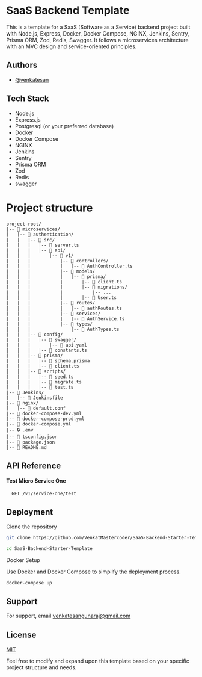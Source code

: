 # SaaS Backend Template

This is a template for a SaaS (Software as a Service) backend project built with Node.js, Express, Docker, Docker Compose, NGINX, Jenkins, Sentry, Prisma ORM, Zod, Redis, Swagger. It follows a microservices architecture with an MVC design and service-oriented principles.

## Authors

- [@venkatesan](https://www.github.com/VenkatMastercoder)


## Tech Stack

- Node.js
- Express.js
- Postgresql (or your preferred database)
- Docker
- Docker Compose
- NGINX
- Jenkins
- Sentry
- Prisma ORM
- Zod
- Redis
- swagger

# Project structure
```
project-root/
|-- 📂 microservices/
|   |-- 📂 authentication/
|   |   |-- 📂 src/
|   |   |   |-- 📄 server.ts
|   |   |   |-- 📂 api/
|   |   |       |-- 📂 v1/
|   |   |           |-- 📂 controllers/
|   |   |           |   |-- 📄 AuthController.ts
|   |   |           |-- 📂 models/
|   |   |           |   |-- 📂 prisma/
|   |   |           |       |-- 📄 client.ts
|   |   |           |       |-- 📂 migrations/
|   |   |           |           |-- ...
|   |   |           |       |-- 📄 User.ts
|   |   |           |-- 📂 routes/
|   |   |           |   |-- 📄 authRoutes.ts
|   |   |           |-- 📂 services/
|   |   |           |   |-- 📄 AuthService.ts
|   |   |           |-- 📂 types/
|   |   |               |-- 📄 AuthTypes.ts
|   |   |-- 📂 config/
|   |   |   |-- 📂 swagger/
|   |   |       |-- 📄 api.yaml
|   |   |   |-- 📄 constants.ts
|   |   |-- 📂 prisma/
|   |   |   |-- 📄 schema.prisma
|   |   |   |-- 📄 client.ts
|   |   |-- 📂 scripts/
|   |   |   |-- 📄 seed.ts
|   |   |   |-- 📄 migrate.ts
|   |   |   |-- 📄 test.ts
|-- 📂 Jenkins/
|   |-- 📄 Jenkinsfile
|-- 📂 nginx/
|   |-- 📄 default.conf
|-- 📄 docker-compose-dev.yml
|-- 📄 docker-compose-prod.yml
|-- 📄 docker-compose.yml
|-- 🔒 .env
|-- 📄 tsconfig.json
|-- 📄 package.json
|-- 📄 README.md
```

## API Reference

#### Test Micro Service One

```http
  GET /v1/service-one/test
```

## Deployment

Clone the repository

```bash
git clone https://github.com/VenkatMastercoder/SaaS-Backend-Starter-Template
```

```bash
cd SaaS-Backend-Starter-Template
```

Docker Setup

Use Docker and Docker Compose to simplify the deployment process.
```bash
docker-compose up
```

## Support

For support, email venkatesangunaraj@gmail.com
## License

[MIT](https://choosealicense.com/licenses/mit/)


Feel free to modify and expand upon this template based on your specific project structure and needs.
